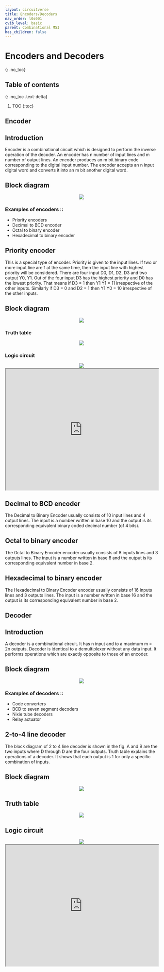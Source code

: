 ```yaml
---
layout: circuitverse
title: Encoders/Decoders
nav_order: l0s001
cvib_level: basic
parent: Combinational MSI
has_children: false
---
```



# Encoders and Decoders
{: .no_toc}


## Table of contents
{: .no_toc .text-delta}

1. TOC
{:toc}


## Encoder

## Introduction

Encoder is a combinational circuit which is designed to perform the inverse operation of the decoder. 
An encoder has n number of input lines and m number of output lines. An encoder produces an m bit binary code corresponding to the digital input number. 
The encoder accepts an n input digital word and converts it into an m bit another digital word.

## Block diagram

<div style="text-align:center"><img src="/assets/images/encoder_blockdiagram.jpg" /></div>

### Examples of encoders ::
   
 * Priority encoders
 * Decimal to BCD encoder
 * Octal to binary encoder
 * Hexadecimal to binary encoder

## Priority encoder

This is a special type of encoder. 
Priority is given to the input lines. 
If two or more input line are 1 at the same time, then the input line with highest priority will be considered. 
There are four input D0, D1, D2, D3 and two output Y0, Y1. 
Out of the four input D3 has the highest priority and D0 has the lowest priority. 
That means if D3 = 1 then Y1 Y1 = 11 irrespective of the other inputs. Similarly if D3 = 0 and D2 = 1 then Y1 Y0 = 10 irrespective of the other inputs.

## Block diagram

<div style="text-align:center"><img src="/assets/images/priorityencoder_blockdiagram.jpg" /></div>

### Truth table

<div style="text-align:center"><img src="/assets/images/priorityencoder_truthtable.jpg" /></div>

### Logic circuit

<div style="text-align:center"><img src="/assets/images/priorityencoder_logiccircuit.jpg" /></div>

<iframe width="100%" height="400px" src="https://circuitverse.org/simulator/embed/762" id="encoder_01" scrolling="no" webkitAllowFullScreen mozAllowFullScreen allowFullScreen> </iframe>

## Decimal to BCD encoder

The Decimal to Binary Encoder usually consists of 10 input lines and 4 output lines. The input is a number written in base 10 and the output is its corresponding equivalent binary coded decimal number (of 4 bits). 

## Octal to binary encoder

The Octal to Binary Encoder encoder usually consists of 8 inputs lines and 3 outputs lines. The input is a number written in base 8 and the output is its corresponding equivalent number in base 2.

## Hexadecimal to binary encoder

The Hexadecimal to Binary Encoder encoder usually consists of 16 inputs lines and 3 outputs lines. The input is a number written in base 16 and the output is its corresponding equivalent number in base 2.


## Decoder

## Introduction

A decoder is a combinational circuit. 
It has n input and to a maximum m = 2n outputs. 
Decoder is identical to a demultiplexer without any data input. 
It performs operations which are exactly opposite to those of an encoder.


## Block diagram

<div style="text-align:center"><img src="/assets/images/decoder_blockdiagram.jpg" /></div>

### Examples of decoders ::
   
 * Code converters
 * BCD to seven segment decoders
 * Nixie tube decoders
 * Relay actuator

## 2-to-4 line decoder

The block diagram of 2 to 4 line decoder is shown in the fig. 
A and B are the two inputs where D through D are the four outputs. 
Truth table explains the operations of a decoder. 
It shows that each output is 1 for only a specific combination of inputs.

## Block diagram

<div style="text-align:center"><img src="/assets/images/two_fourdecoder_blockdiagram.jpg" /></div>

## Truth table

<div style="text-align:center"><img src="/assets/images/two_fourdecoder_truthtable.jpg" /></div>

## Logic circuit

<div style="text-align:center"><img src="/assets/images/two_fourdecoder_logiccircuit.jpg" /></div>


<iframe width="100%" height="400px" src="https://circuitverse.org/simulator/embed/763" id="decoder_01" scrolling="no" webkitAllowFullScreen mozAllowFullScreen allowFullScreen> </iframe>
